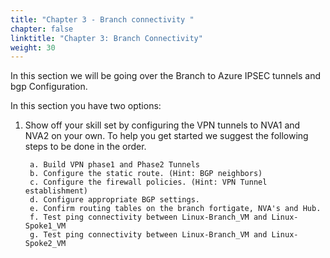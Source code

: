 ```yaml
---
title: "Chapter 3 - Branch connectivity "
chapter: false
linktitle: "Chapter 3: Branch Connectivity"
weight: 30
---
```


In this section we will be going over the Branch to Azure IPSEC tunnels and bgp Configuration. 

In this section you have two options:

1. Show off your skill set by configuring the VPN tunnels to NVA1 and NVA2 on your own. To help you get started we suggest the following steps to be done in the order.

        a. Build VPN phase1 and Phase2 Tunnels
        b. Configure the static route. (Hint: BGP neighbors)
        c. Configure the firewall policies. (Hint: VPN Tunnel establishment)
        d. Configure appropriate BGP settings. 
        e. Confirm routing tables on the branch fortigate, NVA's and Hub. 
        f. Test ping connectivity between Linux-Branch_VM and Linux-Spoke1_VM
        g. Test ping connectivity between Linux-Branch_VM and Linux-Spoke2_VM
